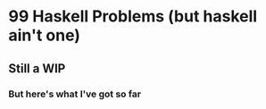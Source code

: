 99 Haskell Problems (but haskell ain't one)
===================

Still a WIP
-----------

### But here's what I've got so far

